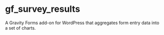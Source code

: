 gf_survey_results
=================

A Gravity Forms add-on for WordPress that aggregates form entry data into a set of charts.